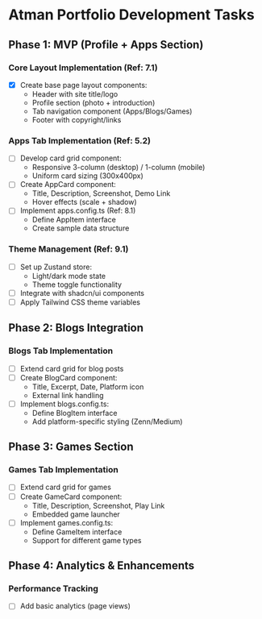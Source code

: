 # Atman Portfolio Development Tasks

## Phase 1: MVP (Profile + Apps Section)

### Core Layout Implementation (Ref: 7.1)

- [x] Create base page layout components:
  - Header with site title/logo
  - Profile section (photo + introduction)
  - Tab navigation component (Apps/Blogs/Games)
  - Footer with copyright/links

### Apps Tab Implementation (Ref: 5.2)

- [ ] Develop card grid component:
  - Responsive 3-column (desktop) / 1-column (mobile)
  - Uniform card sizing (300x400px)
- [ ] Create AppCard component:
  - Title, Description, Screenshot, Demo Link
  - Hover effects (scale + shadow)
- [ ] Implement apps.config.ts (Ref: 8.1)
  - Define AppItem interface
  - Create sample data structure

### Theme Management (Ref: 9.1)

- [ ] Set up Zustand store:
  - Light/dark mode state
  - Theme toggle functionality
- [ ] Integrate with shadcn/ui components
- [ ] Apply Tailwind CSS theme variables

## Phase 2: Blogs Integration

### Blogs Tab Implementation

- [ ] Extend card grid for blog posts
- [ ] Create BlogCard component:
  - Title, Excerpt, Date, Platform icon
  - External link handling
- [ ] Implement blogs.config.ts:
  - Define BlogItem interface
  - Add platform-specific styling (Zenn/Medium)

## Phase 3: Games Section

### Games Tab Implementation

- [ ] Extend card grid for games
- [ ] Create GameCard component:
  - Title, Description, Screenshot, Play Link
  - Embedded game launcher
- [ ] Implement games.config.ts:
  - Define GameItem interface
  - Support for different game types

## Phase 4: Analytics & Enhancements

### Performance Tracking

- [ ] Add basic analytics (page views)
